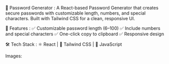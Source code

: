 🔑 Password Generator :
A React-based Password Generator that creates secure passwords with customizable length, numbers, and special characters. Built with Tailwind CSS for a clean, responsive UI.


🚀 Features :
✅ Customizable password length (6–100)
✅ Include numbers and special characters
✅ One-click copy to clipboard
✅ Responsive design


🛠️ Tech Stack :
⚛️ React | 🎨 Tailwind CSS | 📝 JavaScript


Images:
